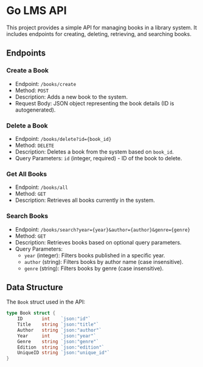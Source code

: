 # Go LMS API

This project provides a simple API for managing books in a library system. It includes endpoints for creating, deleting, retrieving, and searching books.

## Endpoints

### Create a Book

- Endpoint: `/books/create`
- Method: `POST`
- Description: Adds a new book to the system.
- Request Body: JSON object representing the book details (ID is autogenerated).

### Delete a Book

- Endpoint: `/books/delete?id={book_id}`
- Method: `DELETE`
- Description: Deletes a book from the system based on `book_id`.
- Query Parameters: `id` (integer, required) - ID of the book to delete.

### Get All Books

- Endpoint: `/books/all`
- Method: `GET`
- Description: Retrieves all books currently in the system.

### Search Books

- Endpoint: `/books/search?year={year}&author={author}&genre={genre}`
- Method: `GET`
- Description: Retrieves books based on optional query parameters.
- Query Parameters:
  - `year` (integer): Filters books published in a specific year.
  - `author` (string): Filters books by author name (case insensitive).
  - `genre` (string): Filters books by genre (case insensitive).

## Data Structure

The `Book` struct used in the API:

```go
type Book struct {
    ID       int    `json:"id"`
    Title    string `json:"title"`
    Author   string `json:"author"`
    Year     int    `json:"year"`
    Genre    string `json:"genre"`
    Edition  string `json:"edition"`
    UniqueID string `json:"unique_id"`
}
